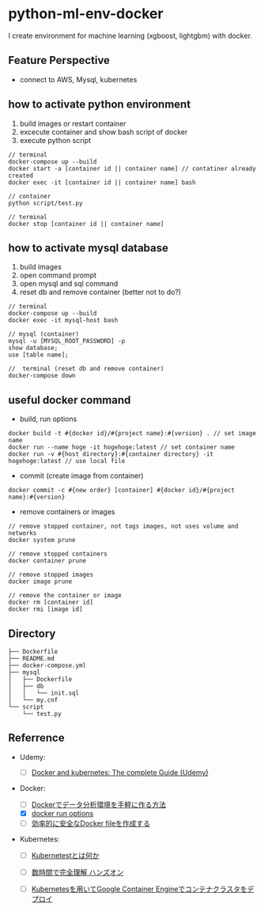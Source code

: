 # python-ml-env-docker

I create environment for machine learning (xgboost, lightgbm) with docker. 

## Feature Perspective

- connect to AWS, Mysql, kubernetes

## how to activate python environment

1. build images or restart container
2. excecute container and show bash script of docker
3. execute python script

```
// terminal
docker-compose up --build 
docker start -a [container id || container name] // contatiner already created
docker exec -it [container id || container name] bash

// container
python script/test.py

// terminal
docker stop [container id || container name] 
```
## how to activate mysql database

1. build images
2. open command prompt
3. open mysql and sql command
4. reset db and remove container (better not to do?)

```
// terminal
docker-compose up --build
docker exec -it mysql-host bash

// mysql (container)
mysql -u [MYSQL_ROOT_PASSWORD] -p
show database;
use [table name];

//  terminal (reset db and remove container)
docker-compose down
```

## useful docker command 

- build, run options

```
docker build -t #{docker id}/#{project name}:#{version} . // set image name
docker run --name hoge -it hogehoge:latest // set container name
docker run -v #{host directory}:#{container directory} -it hogehoge:latest // use local file
```

- commit (create image from container)

```
docker commit -c #{new order} [container] #{docker id}/#{project name}:#{version}
```

- remove containers or images

```
// remove stopped container, not tags images, not uses volume and networks
docker system prune

// remove stopped containers
docker container prune 

// remove stopped images
docker image prune

// remove the container or image
docker rm [container id]
docker rmi [image id]
```

## Directory 

```
├── Dockerfile
├── README.md
├── docker-compose.yml
├── mysql
│   ├── Dockerfile
│   ├── db
│   │   └── init.sql
│   └── my.cnf
└── script
    └── test.py
```

## Referrence

- Udemy:
    - [ ] [Docker and kubernetes: The complete Guide (Udemy)](https://www.udemy.com/course/docker-and-kubernetes-the-complete-guide/learn/lecture/11436676?start=45#overview)

- Docker:
    - [ ] [Dockerでデータ分析環境を手軽に作る方法](https://amalog.hateblo.jp/entry/data-analysis-docker)
    - [x] [docker run options](https://qiita.com/shimo_yama/items/d0c42394689132fcb4b6)
    - [ ] [効率的に安全なDocker fileを作成する](https://qiita.com/pottava/items/452bf80e334bc1fee69a)
- Kubernetes:
    
    - [ ] [Kubernetestとは何か](https://www.sbbit.jp/article/cont1/35564#head1)
    - [ ] [数時間で完全理解 ハンズオン](https://qiita.com/Kta-M/items/ce475c0063d3d3f36d5d)
    - [ ] [Kubernetesを用いてGoogle Container Engineでコンテナクラスタをデプロイ](https://qiita.com/yusukixs/items/11601607c629295d31a7)

